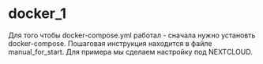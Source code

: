 # docker_1
Для того чтобы docker-compose.yml работал - сначала нужно установть docker-compose.
Пошаговая инструкция находится в файле manual_for_start. Для примера мы сделаем настройку под NEXTCLOUD.
